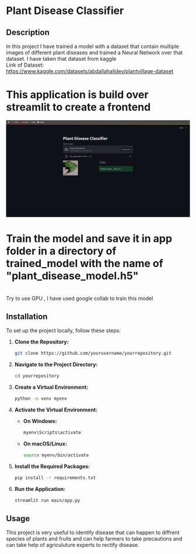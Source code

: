 # Plant Disease Classifier

## Description
In this project I have trained a model with a dataset that contain multiple images of different plant diseases and trained a Neural Network over that dataset. 
I have taken that dataset from kaggle<br>
Link of Dataset: https://www.kaggle.com/datasets/abdallahalidev/plantvillage-dataset<br>
# This application is build over streamlit to create a frontend <br>
<img src="app/Screenshot from 2024-08-31 13-39-08.png"></img>


# Train the model and save it in app folder in a directory of trained_model with the name of "plant_disease_model.h5" 
<br>
Try to use GPU , I have used google collab to train this model
<br>

## Installation

To set up the project locally, follow these steps:

1. **Clone the Repository:**

    ```bash
    git clone https://github.com/yourusername/yourrepository.git
    ```

2. **Navigate to the Project Directory:**

    ```bash
    cd yourrepository
    ```

3. **Create a Virtual Environment:**

    ```bash
    python -m venv myenv
    ```

4. **Activate the Virtual Environment:**

    - **On Windows:**

        ```bash
        myenv\Scripts\activate
        ```

    - **On macOS/Linux:**

        ```bash
        source myenv/bin/activate
        ```

5. **Install the Required Packages:**

    ```bash
    pip install -r requirements.txt
    ```

6. **Run the Application:**

    ```bash
    streamlit run main/app.py
    ```

## Usage

This project is very useful to identify disease that can happen to diffrent species of plants and fruits and can help farmers to take precautions and can take help of agriculuture experts to rectify disease.


